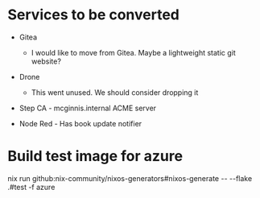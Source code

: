 # Services to be converted

- Gitea
  - I would like to move from Gitea. Maybe a lightweight static git website?
- Drone
  - This went unused. We should consider dropping it

- Step CA - mcginnis.internal ACME server
- Node Red - Has book update notifier


# Build test image for azure

nix run github:nix-community/nixos-generators#nixos-generate -- --flake .#test -f azure
